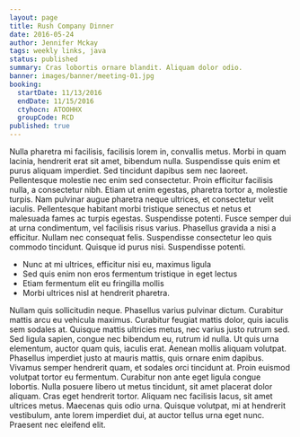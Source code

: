 ```yaml
---
layout: page
title: Rush Company Dinner
date: 2016-05-24
author: Jennifer Mckay
tags: weekly links, java
status: published
summary: Cras lobortis ornare blandit. Aliquam dolor odio.
banner: images/banner/meeting-01.jpg
booking:
  startDate: 11/13/2016
  endDate: 11/15/2016
  ctyhocn: ATOOHHX
  groupCode: RCD
published: true
---
```

Nulla pharetra mi facilisis, facilisis lorem in, convallis metus. Morbi in quam lacinia, hendrerit erat sit amet, bibendum nulla. Suspendisse quis enim et purus aliquam imperdiet. Sed tincidunt dapibus sem nec laoreet. Pellentesque molestie nec enim sed consectetur. Proin efficitur facilisis nulla, a consectetur nibh. Etiam ut enim egestas, pharetra tortor a, molestie turpis. Nam pulvinar augue pharetra neque ultrices, et consectetur velit iaculis. Pellentesque habitant morbi tristique senectus et netus et malesuada fames ac turpis egestas. Suspendisse potenti. Fusce semper dui at urna condimentum, vel facilisis risus varius. Phasellus gravida a nisi a efficitur. Nullam nec consequat felis. Suspendisse consectetur leo quis commodo tincidunt. Quisque id purus nisi. Suspendisse potenti.

* Nunc at mi ultrices, efficitur nisi eu, maximus ligula
* Sed quis enim non eros fermentum tristique in eget lectus
* Etiam fermentum elit eu fringilla mollis
* Morbi ultrices nisl at hendrerit pharetra.

Nullam quis sollicitudin neque. Phasellus varius pulvinar dictum. Curabitur mattis arcu eu vehicula maximus. Curabitur feugiat mattis dolor, quis iaculis sem sodales at. Quisque mattis ultricies metus, nec varius justo rutrum sed. Sed ligula sapien, congue nec bibendum eu, rutrum id nulla. Ut quis urna elementum, auctor quam quis, iaculis erat.
Aenean mollis aliquam volutpat. Phasellus imperdiet justo at mauris mattis, quis ornare enim dapibus. Vivamus semper hendrerit quam, et sodales orci tincidunt at. Proin euismod volutpat tortor eu fermentum. Curabitur non ante eget ligula congue lobortis. Nulla posuere libero ut metus tincidunt, sit amet placerat dolor aliquam. Cras eget hendrerit tortor. Aliquam nec facilisis lacus, sit amet ultrices metus. Maecenas quis odio urna. Quisque volutpat, mi at hendrerit vestibulum, ante lorem imperdiet dui, at auctor tellus urna eget nunc. Praesent nec eleifend elit.
